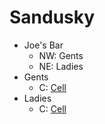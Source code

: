
# Sandusky

* Joe's Bar
  * NW: Gents
  * NE: Ladies
* Gents
  * C: [Cell](#phobos.md)
* Ladies
  * C: [Cell](#phobos.md)
